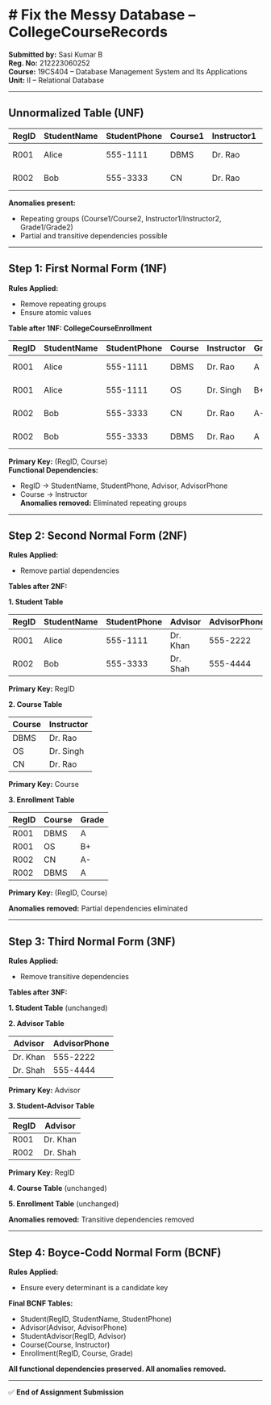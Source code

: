 # # Fix the Messy Database – CollegeCourseRecords

**Submitted by:** Sasi Kumar B  
**Reg. No:** 212223060252  
**Course:** 19CS404 – Database Management System and Its Applications  
**Unit:** II – Relational Database  

---

## Unnormalized Table (UNF)

| RegID | StudentName | StudentPhone | Course1 | Instructor1 | Grade1 | Course2 | Instructor2 | Grade2 | Advisor | AdvisorPhone |
|-------|------------|--------------|---------|-------------|--------|---------|-------------|--------|---------|--------------|
| R001  | Alice      | 555-1111     | DBMS    | Dr. Rao     | A      | OS      | Dr. Singh   | B+     | Dr. Khan | 555-2222 |
| R002  | Bob        | 555-3333     | CN      | Dr. Rao     | A-     | DBMS    | Dr. Rao     | A      | Dr. Shah | 555-4444 |

**Anomalies present:**  
- Repeating groups (Course1/Course2, Instructor1/Instructor2, Grade1/Grade2)  
- Partial and transitive dependencies possible  

---

## Step 1: First Normal Form (1NF)

**Rules Applied:**  
- Remove repeating groups  
- Ensure atomic values  

**Table after 1NF: CollegeCourseEnrollment**

| RegID | StudentName | StudentPhone | Course | Instructor | Grade | Advisor | AdvisorPhone |
|-------|------------|--------------|--------|-----------|-------|---------|--------------|
| R001  | Alice      | 555-1111     | DBMS   | Dr. Rao   | A     | Dr. Khan | 555-2222 |
| R001  | Alice      | 555-1111     | OS     | Dr. Singh | B+    | Dr. Khan | 555-2222 |
| R002  | Bob        | 555-3333     | CN     | Dr. Rao   | A-    | Dr. Shah | 555-4444 |
| R002  | Bob        | 555-3333     | DBMS   | Dr. Rao   | A     | Dr. Shah | 555-4444 |

**Primary Key:** (RegID, Course)  
**Functional Dependencies:**  
- RegID → StudentName, StudentPhone, Advisor, AdvisorPhone  
- Course → Instructor  
**Anomalies removed:** Eliminated repeating groups  

---

## Step 2: Second Normal Form (2NF)

**Rules Applied:**  
- Remove partial dependencies  

**Tables after 2NF:**  

**1. Student Table**

| RegID | StudentName | StudentPhone | Advisor | AdvisorPhone |
|-------|------------|--------------|---------|--------------|
| R001  | Alice      | 555-1111     | Dr. Khan | 555-2222 |
| R002  | Bob        | 555-3333     | Dr. Shah | 555-4444 |

**Primary Key:** RegID  

**2. Course Table**

| Course | Instructor |
|--------|-----------|
| DBMS   | Dr. Rao   |
| OS     | Dr. Singh |
| CN     | Dr. Rao   |

**Primary Key:** Course  

**3. Enrollment Table**

| RegID | Course | Grade |
|-------|--------|-------|
| R001  | DBMS   | A     |
| R001  | OS     | B+    |
| R002  | CN     | A-    |
| R002  | DBMS   | A     |

**Primary Key:** (RegID, Course)  

**Anomalies removed:** Partial dependencies eliminated  

---

## Step 3: Third Normal Form (3NF)

**Rules Applied:**  
- Remove transitive dependencies  

**Tables after 3NF:**  

**1. Student Table** (unchanged)  

**2. Advisor Table**

| Advisor | AdvisorPhone |
|---------|--------------|
| Dr. Khan | 555-2222    |
| Dr. Shah | 555-4444    |

**Primary Key:** Advisor  

**3. Student-Advisor Table**

| RegID | Advisor |
|-------|---------|
| R001  | Dr. Khan |
| R002  | Dr. Shah |

**Primary Key:** RegID  

**4. Course Table** (unchanged)  

**5. Enrollment Table** (unchanged)  

**Anomalies removed:** Transitive dependencies removed  

---

## Step 4: Boyce-Codd Normal Form (BCNF)

**Rules Applied:**  
- Ensure every determinant is a candidate key  

**Final BCNF Tables:**  
- Student(RegID, StudentName, StudentPhone)  
- Advisor(Advisor, AdvisorPhone)  
- StudentAdvisor(RegID, Advisor)  
- Course(Course, Instructor)  
- Enrollment(RegID, Course, Grade)  

**All functional dependencies preserved. All anomalies removed.**  

---

✅ **End of Assignment Submission**
